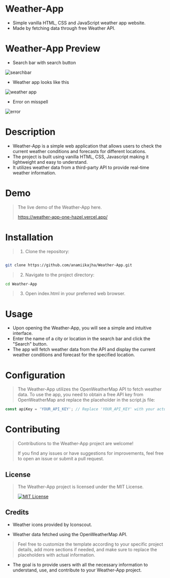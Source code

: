 # Weather-App
- Simple vanilla HTML, CSS and JavaScript weather app website.
- Made by fetching data through free Weather API.

# Weather-App Preview
- Search bar with search button
>
![searchbar](https://github.com/anamiikajha/weatherApp/assets/89740849/e29ac54c-bc63-4850-982d-1ced1a7ce637)
>
- Weather app looks like this
>
![weather app](https://github.com/anamiikajha/weatherApp/assets/89740849/dc964870-1a2c-45f2-aaac-9b1956be23ce)
>
- Error on misspell
> 
![error](https://github.com/anamiikajha/weatherApp/assets/89740849/2cff287c-eac8-4b06-86ec-09a517b0966b)
>
# Description
- Weather-App is a simple web application that allows users to check the current weather conditions and forecasts for different locations.
- The project is built using vanilla HTML, CSS, Javascript making it lightweight and easy to understand.
-  It utilizes weather data from a third-party API to provide real-time weather information.
>
# Demo
>
> The live demo of the Weather-App here.
>
> https://weather-app-one-hazel.vercel.app/
>
# Installation
> 1. Clone the repository:
```bash

git clone https://github.com/anamiikajha/Weather-App.git

```
>

> 2. Navigate to the project directory:
```bash
cd Weather-App
```
> 3. Open index.html in your preferred web browser.
>
# Usage
- Upon opening the Weather-App, you will see a simple and intuitive interface.
- Enter the name of a city or location in the search bar and click the "Search" button.
- The app will fetch weather data from the API and display the current weather conditions and forecast for the specified location.
>
# Configuration
> The Weather-App utilizes the OpenWeatherMap API to fetch weather data. To use the app, you need to obtain a free API key from OpenWeatherMap and replace the placeholder in the script.js file:

```javascript
const apiKey = 'YOUR_API_KEY'; // Replace 'YOUR_API_KEY' with your actual API key
```
>
# Contributing
> Contributions to the Weather-App project are welcome!
>
>If you find any issues or have suggestions for improvements, feel free to open an issue or submit a pull request.
>
## License
> The Weather-App project is licensed under the MIT License.
>
> [![MIT License](https://img.shields.io/badge/license-MIT-blue)](https://github.com/anamiikajha/Weather-App/blob/main/LICENSE)
>
## Credits
- Weather icons provided by Iconscout.
>
- Weather data fetched using the OpenWeatherMap API.
>
> Feel free to customize the template according to your specific project details, add more sections if needed, and make sure to replace the placeholders with actual information.
>
-  The goal is to provide users with all the necessary information to understand, use, and contribute to your Weather-App project.
>

